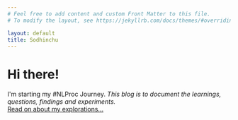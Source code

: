 ```yaml
---
# Feel free to add content and custom Front Matter to this file.
# To modify the layout, see https://jekyllrb.com/docs/themes/#overriding-theme-defaults

layout: default
title: Sodhinchu
---
```

<div class="blurb">
	<h1>Hi there!</h1>
	<p>I'm starting my #NLProc Journey. <em>This blog is to document the learnings, questions, findings and experiments.</em><br/>
	   <a href="/blog">Read on about my explorations...</a>
	</p>
</div><!-- /.blurb -->

